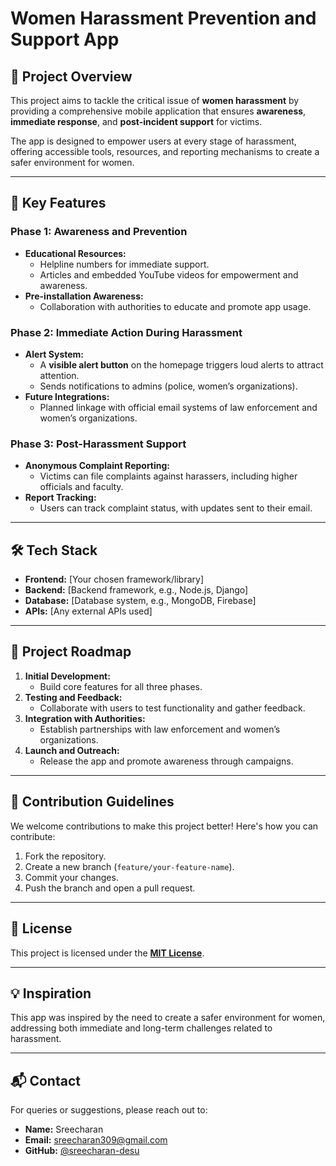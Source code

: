 # Women Harassment Prevention and Support App  

## 🚀 Project Overview  
This project aims to tackle the critical issue of **women harassment** by providing a comprehensive mobile application that ensures **awareness**, **immediate response**, and **post-incident support** for victims.  

The app is designed to empower users at every stage of harassment, offering accessible tools, resources, and reporting mechanisms to create a safer environment for women.  

---

## 🌟 Key Features  

### **Phase 1: Awareness and Prevention**  
- **Educational Resources:**  
  - Helpline numbers for immediate support.  
  - Articles and embedded YouTube videos for empowerment and awareness.  
- **Pre-installation Awareness:**  
  - Collaboration with authorities to educate and promote app usage.  

### **Phase 2: Immediate Action During Harassment**  
- **Alert System:**  
  - A **visible alert button** on the homepage triggers loud alerts to attract attention.  
  - Sends notifications to admins (police, women’s organizations).  
- **Future Integrations:**  
  - Planned linkage with official email systems of law enforcement and women’s organizations.  

### **Phase 3: Post-Harassment Support**  
- **Anonymous Complaint Reporting:**  
  - Victims can file complaints against harassers, including higher officials and faculty.  
- **Report Tracking:**  
  - Users can track complaint status, with updates sent to their email.  

---

## 🛠️ Tech Stack  
- **Frontend:** [Your chosen framework/library]  
- **Backend:** [Backend framework, e.g., Node.js, Django]  
- **Database:** [Database system, e.g., MongoDB, Firebase]  
- **APIs:** [Any external APIs used]  

---

## 🚧 Project Roadmap  
1. **Initial Development:**  
   - Build core features for all three phases.  
2. **Testing and Feedback:**  
   - Collaborate with users to test functionality and gather feedback.  
3. **Integration with Authorities:**  
   - Establish partnerships with law enforcement and women’s organizations.  
4. **Launch and Outreach:**  
   - Release the app and promote awareness through campaigns.  

---

## 🤝 Contribution Guidelines  
We welcome contributions to make this project better! Here's how you can contribute:  
1. Fork the repository.  
2. Create a new branch (`feature/your-feature-name`).  
3. Commit your changes.  
4. Push the branch and open a pull request.  

---

## 📄 License  
This project is licensed under the **[MIT License](LICENSE)**.  

---

## 💡 Inspiration  
This app was inspired by the need to create a safer environment for women, addressing both immediate and long-term challenges related to harassment.  

---

## 📬 Contact  
For queries or suggestions, please reach out to:  
- **Name:** Sreecharan  
- **Email:** [sreecharan309@gmail.com](mailto:sreecharan309@gmail.com)  
- **GitHub:** [@sreecharan-desu](https://github.com/sreecharan-desu)
